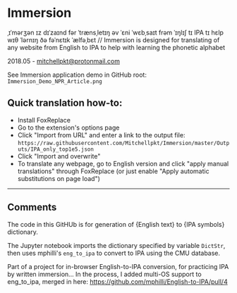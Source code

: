 # Immersion
ˌɪˈmərʒən ɪz dɪˈzaɪnd fər ˈtrænsˌletɪŋ əv ˈɛni ˈwɛbˌsaɪt frəm ˈɪŋlɪʃ tɪ IPA tɪ hɛlp wɪθ ˈlərnɪŋ ðə fəˈnɛtɪk ˈælfəˌbɛt // Immersion is designed for translating of any website from English to IPA to help with learning the phonetic alphabet

2018.05 - mitchellpkt@protonmail.com

See Immersion application demo in GitHub root: `Immersion_Demo_NPR_Article.png`

## Quick translation how-to:
-  Install FoxReplace
-  Go to the extension's options page
-  Click "Import from URL" and enter a link to the output file: 
`https://raw.githubusercontent.com/Mitchellpkt/Immersion/master/Outputs/IPA_only_top1e5.json`
- Click "Import and overwrite"
- To translate any webpage, go to English version and click "apply manual translations" through FoxReplace (or just enable "Apply automatic substitutions on page load")

---
## Comments

The code in this GitHUb is for generation of {English text} to {IPA symbols} dictionary.

The Jupyter notebook imports the dictionary specified by variable `DictStr`, then uses mphilli's `eng_to_ipa` to convert to IPA using the CMU database.

Part of a project for in-browser English-to-IPA conversion, for practicing IPA by written immersion... In the process, I added multi-OS support to eng_to_ipa, merged in here: https://github.com/mphilli/English-to-IPA/pull/4
